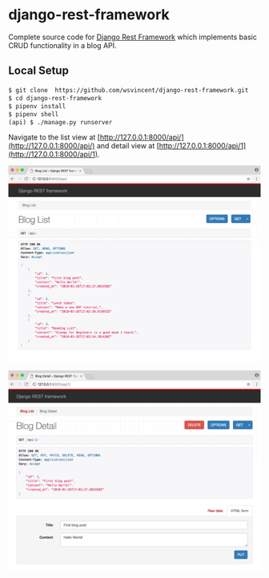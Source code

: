 # django-rest-framework

Complete source code for [Django Rest Framework](https://www.django-rest-framework.org/) which implements basic CRUD functionality in a blog API.

## Local Setup

```
$ git clone  https://github.com/wsvincent/django-rest-framework.git
$ cd django-rest-framework
$ pipenv install
$ pipenv shell
(api) $ ./manage.py runserver
```

Navigate to the list view at [http://127.0.0.1:8000/api/](http://127.0.0.1:8000/api/) and detail view at [http://127.0.0.1:8000/api/1](http://127.0.0.1:8000/api/1).

![Blog list view](screenshots/blog-list.png)

![Blog detail view](screenshots/blog-crud.png)
